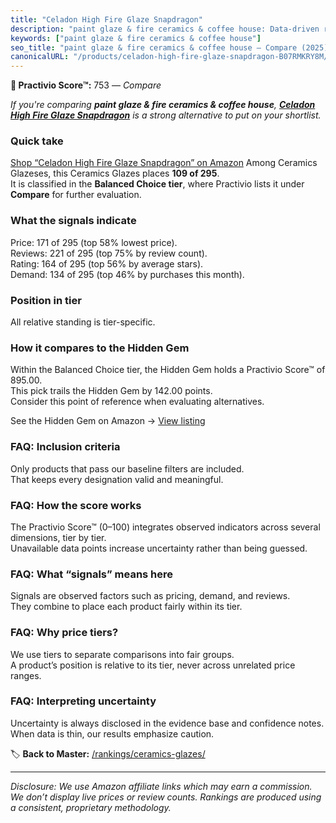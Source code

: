 ```yaml
---
title: "Celadon High Fire Glaze Snapdragon"
description: "paint glaze & fire ceramics & coffee house: Data-driven ranking using the Practivio Score™. Positioned by quality, value, demand, findability, momentum."
keywords: ["paint glaze & fire ceramics & coffee house"]
seo_title: "paint glaze & fire ceramics & coffee house — Compare (2025)"
canonicalURL: "/products/celadon-high-fire-glaze-snapdragon-B07RMKRY8M/"
---
```


**🛒 Practivio Score™:** 753 — _Compare_


*If you're comparing **paint glaze & fire ceramics & coffee house**, **[Celadon High Fire Glaze Snapdragon](https://www.amazon.com/dp/B07RMKRY8M?tag=practivio-20)** is a strong alternative to put on your shortlist.*
### Quick take
[Shop “Celadon High Fire Glaze Snapdragon” on Amazon](https://www.amazon.com/dp/B07RMKRY8M?tag=practivio-20)
Among Ceramics Glazeses, this Ceramics Glazes places **109 of 295**.  
It is classified in the **Balanced Choice tier**, where Practivio lists it under **Compare** for further evaluation.

### What the signals indicate
Price: 171 of 295 (top 58% lowest price).  
Reviews: 221 of 295 (top 75% by review count).  
Rating: 164 of 295 (top 56% by average stars).  
Demand: 134 of 295 (top 46% by purchases this month).

### Position in tier
All relative standing is tier-specific.

### How it compares to the Hidden Gem
Within the Balanced Choice tier, the Hidden Gem holds a Practivio Score™ of 895.00.  
This pick trails the Hidden Gem by 142.00 points.  
Consider this point of reference when evaluating alternatives.  

See the Hidden Gem on Amazon → [View listing](https://www.amazon.com/dp/B08C49TD2Q?tag=practivio-20)

### FAQ: Inclusion criteria
Only products that pass our baseline filters are included.  
That keeps every designation valid and meaningful.

### FAQ: How the score works
The Practivio Score™ (0–100) integrates observed indicators across several dimensions, tier by tier.  
Unavailable data points increase uncertainty rather than being guessed.

### FAQ: What “signals” means here
Signals are observed factors such as pricing, demand, and reviews.  
They combine to place each product fairly within its tier.

### FAQ: Why price tiers?
We use tiers to separate comparisons into fair groups.  
A product’s position is relative to its tier, never across unrelated price ranges.

### FAQ: Interpreting uncertainty
Uncertainty is always disclosed in the evidence base and confidence notes.  
When data is thin, our results emphasize caution.

<!-- Missing template for Compare/CompareWithinPriceClass -->


🏷️ **Back to Master:** [/rankings/ceramics-glazes/](/rankings/ceramics-glazes/)

---
_Disclosure: We use Amazon affiliate links which may earn a commission. We don’t display live prices or review counts. Rankings are produced using a consistent, proprietary methodology._
